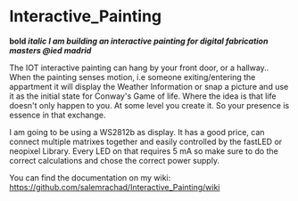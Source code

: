 
# Interactive_Painting

**bold *italic I am building an interactive painting for digital fabrication masters @ied madrid***

The IOT interactive painting can hang by your front door, or a hallway..
When the painting senses motion, i.e someone exiting/entering the appartment it
will display the Weather Information or snap a picture and use it as the initial
state for Conway's Game of life. Where the idea is that life doesn't only happen to you.
At some level you create it. So your presence is essence in that exchange.

I am going to be using a WS2812b as display. It has a good price, can connect multiple
matrixes together and easily controlled by the fastLED or neopixel Library. Every LED on
that requires 5 mA so make sure to do the correct calculations and chose the correct power
supply.

You can find the documentation on my wiki:
https://github.com/salemrachad/Interactive_Painting/wiki
